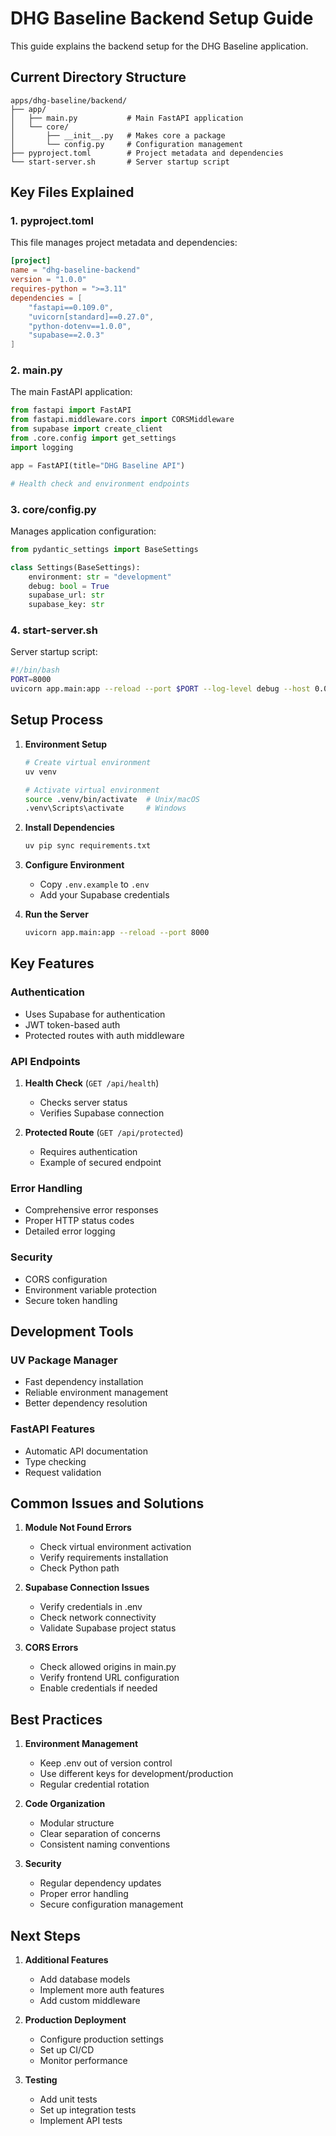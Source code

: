 # DHG Baseline Backend Setup Guide

This guide explains the backend setup for the DHG Baseline application.

## Current Directory Structure 

```
apps/dhg-baseline/backend/
├── app/
│   ├── main.py           # Main FastAPI application
│   └── core/
│       ├── __init__.py   # Makes core a package
│       └── config.py     # Configuration management
├── pyproject.toml        # Project metadata and dependencies
└── start-server.sh       # Server startup script
```

## Key Files Explained

### 1. pyproject.toml
This file manages project metadata and dependencies:

```toml
[project]
name = "dhg-baseline-backend"
version = "1.0.0"
requires-python = ">=3.11"
dependencies = [
    "fastapi==0.109.0",
    "uvicorn[standard]==0.27.0",
    "python-dotenv==1.0.0",
    "supabase==2.0.3"
]
```

### 2. main.py
The main FastAPI application:

```python
from fastapi import FastAPI
from fastapi.middleware.cors import CORSMiddleware
from supabase import create_client
from .core.config import get_settings
import logging

app = FastAPI(title="DHG Baseline API")

# Health check and environment endpoints
```

### 3. core/config.py
Manages application configuration:

```python
from pydantic_settings import BaseSettings

class Settings(BaseSettings):
    environment: str = "development"
    debug: bool = True
    supabase_url: str
    supabase_key: str
```

### 4. start-server.sh
Server startup script:
```bash
#!/bin/bash
PORT=8000
uvicorn app.main:app --reload --port $PORT --log-level debug --host 0.0.0.0
```

## Setup Process

1. **Environment Setup**
   ```bash
   # Create virtual environment
   uv venv

   # Activate virtual environment
   source .venv/bin/activate  # Unix/macOS
   .venv\Scripts\activate     # Windows
   ```

2. **Install Dependencies**
   ```bash
   uv pip sync requirements.txt
   ```

3. **Configure Environment**
   - Copy `.env.example` to `.env`
   - Add your Supabase credentials

4. **Run the Server**
   ```bash
   uvicorn app.main:app --reload --port 8000
   ```

## Key Features

### Authentication
- Uses Supabase for authentication
- JWT token-based auth
- Protected routes with auth middleware

### API Endpoints
1. **Health Check** (`GET /api/health`)
   - Checks server status
   - Verifies Supabase connection

2. **Protected Route** (`GET /api/protected`)
   - Requires authentication
   - Example of secured endpoint

### Error Handling
- Comprehensive error responses
- Proper HTTP status codes
- Detailed error logging

### Security
- CORS configuration
- Environment variable protection
- Secure token handling

## Development Tools

### UV Package Manager
- Fast dependency installation
- Reliable environment management
- Better dependency resolution

### FastAPI Features
- Automatic API documentation
- Type checking
- Request validation

## Common Issues and Solutions

1. **Module Not Found Errors**
   - Check virtual environment activation
   - Verify requirements installation
   - Check Python path

2. **Supabase Connection Issues**
   - Verify credentials in .env
   - Check network connectivity
   - Validate Supabase project status

3. **CORS Errors**
   - Check allowed origins in main.py
   - Verify frontend URL configuration
   - Enable credentials if needed

## Best Practices

1. **Environment Management**
   - Keep .env out of version control
   - Use different keys for development/production
   - Regular credential rotation

2. **Code Organization**
   - Modular structure
   - Clear separation of concerns
   - Consistent naming conventions

3. **Security**
   - Regular dependency updates
   - Proper error handling
   - Secure configuration management

## Next Steps

1. **Additional Features**
   - Add database models
   - Implement more auth features
   - Add custom middleware

2. **Production Deployment**
   - Configure production settings
   - Set up CI/CD
   - Monitor performance

3. **Testing**
   - Add unit tests
   - Set up integration tests
   - Implement API tests